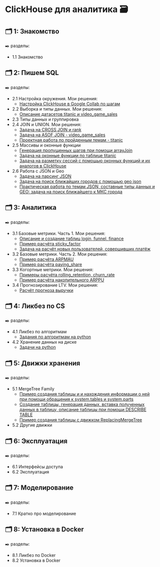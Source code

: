 # ClickHouse для аналитика 🗃️


## 🗂️ 1: Знакомство
✒️ разделы:
- 1.1 Знакомство

## 🗂️ 2: Пишем SQL
✒️ разделы:
- 2.1 Настройка окружения. Мои решения: 
  - [Настройка ClickHouse в Google Collab по шагам](https://github.com/Malakhova-Natalya/IT_courses/blob/main/ClickHouse%20для%20аналитика/01%20-%20настройка%20ClickHouse%20в%20Google%20Collab%20по%20шагам.txt "здесь")
- 2.2 Выборка и типы данных. Мои решения:
  - [Описание датасетов titanic и video_game_sales](https://github.com/Malakhova-Natalya/IT_courses/blob/main/ClickHouse%20для%20аналитика/02%20-%20описание%20датасетов%20titanic%20и%20video_game_sales.txt "здесь")
- 2.3 Типы данных и группировка
- 2.4 JOIN и UNION. Мои решения:
  - [Задача на CROSS JOIN и rank](https://github.com/Malakhova-Natalya/IT_courses/blob/main/ClickHouse%20для%20аналитика/03%20-%20задача%20на%20CROSS%20JOIN%20и%20rank.txt "здесь")
  - [Задача на ASOF JOIN - video_game_sales](https://github.com/Malakhova-Natalya/IT_courses/blob/main/ClickHouse%20для%20аналитика/04%20-%20задача%20на%20ASOF%20JOIN.txt "здесь")
  - [Проектная работа по пройденным темам - titanic](https://github.com/Malakhova-Natalya/IT_courses/blob/main/ClickHouse%20для%20аналитика/05%20-%20проектная%20работа%20по%20пройденным%20темам.txt "здесь")
- 2.5 Массивы и оконные функции
  - [Генерация пропущенных шагов при помощи arrayJoin](https://github.com/Malakhova-Natalya/IT_courses/blob/main/ClickHouse%20для%20аналитика/06%20-%20генерация%20пропущенных%20шагов%20при%20помощи%20arrayJoin.txt)
  - [Задача на оконные функции по таблице titanic](https://github.com/Malakhova-Natalya/IT_courses/blob/main/ClickHouse%20для%20аналитика/07%20-%20задача%20на%20оконные%20функции%20titanic.txt)
  - [Задача на разметку сессий с помощью оконных функций и их аналогов в ClickHouse](https://github.com/Malakhova-Natalya/IT_courses/blob/main/ClickHouse%20для%20аналитика/08%20-%20задача%20на%20разметку%20сессий.txt)
- 2.6 Работа с JSON и Geo
  - [Задача на парсинг JSON](https://github.com/Malakhova-Natalya/IT_courses/blob/main/ClickHouse%20для%20аналитика/09%20-%20задача%20на%20парсинг%20JSON.txt)
  - [Задача на поиск ближайших городов с помощью geo json](https://github.com/Malakhova-Natalya/IT_courses/blob/main/ClickHouse%20для%20аналитика/10%20-%20geo%20json.txt)
  - [Практическая работа по темам JSON, составные типы данных и GEO: задача на поиск ближайшего к МКС города](https://github.com/Malakhova-Natalya/IT_courses/blob/main/ClickHouse%20для%20аналитика/11%20-%20практическая%20работа%20по%20темам%20JSON%2C%20составные%20типы%20данных%20и%20GEO.txt)

## 🗂️ 3: Аналитика
✒️ разделы:
- 3.1 Базовые метрики. Часть 1. Мои решения:
  - [Описание и создание таблиц login, funnel, finance](https://github.com/Malakhova-Natalya/IT_courses/blob/main/ClickHouse%20для%20аналитика/12%20-%20описание%20и%20создание%20таблиц.txt)
  - [Пример расчёта sticky_factor](https://github.com/Malakhova-Natalya/IT_courses/blob/main/ClickHouse%20для%20аналитика/13%20-%20пример%20расчёта%20sticky_factor.txt)
  - [Задача на расчёт новых пользователей, совершивших платёж](https://github.com/Malakhova-Natalya/IT_courses/blob/main/ClickHouse%20для%20аналитика/14%20-%20задача%20на%20расчёт%20новых%20пользователей%2C%20совершивших%20платёж.txt)
- 3.2 Базовые метрики. Часть 2. Мои решения:
  - [Пример расчёта ARPMAU](https://github.com/Malakhova-Natalya/IT_courses/blob/main/ClickHouse%20для%20аналитика/15%20-%20пример%20расчёта%20ARPMAU.txt)
  - [Пример расчёта paying_share](https://github.com/Malakhova-Natalya/IT_courses/blob/main/ClickHouse%20для%20аналитика/16%20-%20пример%20расчёта%20paying_share.txt)
- 3.3 Когортные метрики. Мои решения:
  - [Примеры расчёта rolling_retention, churn_rate](https://github.com/Malakhova-Natalya/IT_courses/blob/main/ClickHouse%20для%20аналитика/17%20-%20rollimg_retention%2C%20churn_rate.txt)
  - [Пример расчёта накопительного ARPPU](https://github.com/Malakhova-Natalya/IT_courses/blob/main/ClickHouse%20для%20аналитика/18%20-%20пример%20расчёта%20накопительного%20ARPPU.txt)
- 3.4 Прогнозирование LTV. Мои решения:
  - [Расчёт прогноза выручки](https://github.com/Malakhova-Natalya/IT_courses/blob/main/ClickHouse%20для%20аналитика/19%20-%20расчёт%20прогноза%20выручки.txt)
 
## 🗂️ 4: Ликбез по CS
✒️ разделы:
- 4.1 Ликбез по алгоритмам
  - [Задания по алгоритмам на python](https://github.com/Malakhova-Natalya/IT_courses/blob/main/ClickHouse%20для%20аналитика/20%20-%20python.ipynb)
- 4.2 Хранение данных на диске
  - [Задачи на python](https://github.com/Malakhova-Natalya/IT_courses/blob/main/ClickHouse%20для%20аналитика/21%20-%20python%20хранение%20данных%20на%20HDD.ipynb)
    
## 🗂️ 5: Движки хранения
✒️ разделы:
- 5.1 MergeTree Family
  - [Пример создания таблицы и и нахождения информации о ней при помощи обращения к system.tables и system.parts](https://github.com/Malakhova-Natalya/IT_courses/blob/main/ClickHouse%20для%20аналитика/22%20-%20MergeTree%20Family.txt)
  - [Создание таблицы, генерация данных, вставка полученных данных в таблицу, описание таблицы при помощи DESCRIBE TABLE](https://github.com/Malakhova-Natalya/IT_courses/blob/main/ClickHouse%20для%20аналитика/23%20-%20MergeTree%20Family%20-%20задание%20из%20двух%20частей.ipynb)
  - [Пример создания таблицы с движком ReplacingMergeTree](https://github.com/Malakhova-Natalya/IT_courses/blob/main/ClickHouse%20для%20аналитика/24%20-%20ReplacingMergeTree.ipynb)
- 5.2 Другие движки

## 🗂️ 6: Эксплуатация
✒️ разделы:
- 6.1 Интерфейсы доступа
- 6.2 Эксплуатация

## 🗂️ 7:  Моделирование
✒️ разделы:
- 7.1 Кратко про моделирование

## 🗂️ 8:  Установка в Docker
✒️ разделы:
- 8.1 Ликбез по Docker
- 8.2 Установка в Docker
